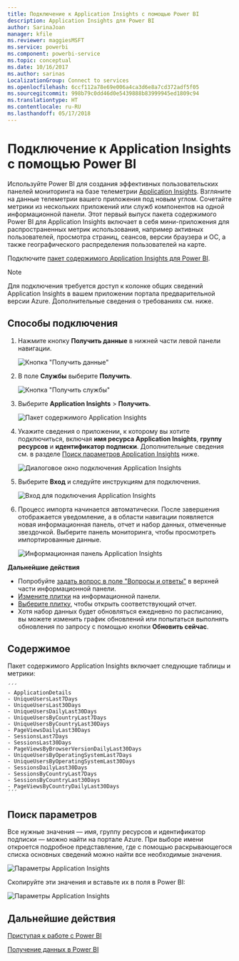 ```yaml
---
title: Подключение к Application Insights с помощью Power BI
description: Application Insights для Power BI
author: SarinaJoan
manager: kfile
ms.reviewer: maggiesMSFT
ms.service: powerbi
ms.component: powerbi-service
ms.topic: conceptual
ms.date: 10/16/2017
ms.author: sarinas
LocalizationGroup: Connect to services
ms.openlocfilehash: 6ccf112a78e69e006a4ca3d6e8a7cd372adf5f05
ms.sourcegitcommit: 998b79c0dd46d0e5439888b83999945ed1809c94
ms.translationtype: HT
ms.contentlocale: ru-RU
ms.lasthandoff: 05/17/2018
---
```

# <a name="connect-to-application-insights-with-power-bi"></a>Подключение к Application Insights с помощью Power BI
Используйте Power BI для создания эффективных пользовательских панелей мониторинга на базе телеметрии [Application Insights](https://azure.microsoft.com/documentation/articles/app-insights-overview/). Взгляните на данные телеметрии вашего приложения под новым углом. Сочетайте метрики из нескольких приложений или служб компонентов на одной информационной панели. Этот первый выпуск пакета содержимого Power BI для Application Insights включает в себя мини-приложения для распространенных метрик использования, например активных пользователей, просмотра страниц, сеансов, версии браузера и ОС, а также географического распределения пользователей на карте.

Подключите [пакет содержимого Application Insights для Power BI](https://app.powerbi.com/getdata/services/application-insights).

>[!NOTE]
>Для подключения требуется доступ к колонке общих сведений Application Insights в вашем приложении портала предварительной версии Azure. Дополнительные сведения о требованиях см. ниже.

## <a name="how-to-connect"></a>Способы подключения
1. Нажмите кнопку **Получить данные** в нижней части левой панели навигации.
   
    ![Кнопка "Получить данные"](media/service-connect-to-application-insights/pbi_getdata.png)
2. В поле **Службы** выберите **Получить**.
   
    ![Кнопка "Получить службы"](media/service-connect-to-application-insights/pbi_getservices.png)
3. Выберите **Application Insights** > **Получить**.
   
    ![Пакет содержимого Application Insights](media/service-connect-to-application-insights/appinsights.png)
4. Укажите сведения о приложении, к которому вы хотите подключиться, включая **имя ресурса Application Insights**, **группу ресурсов** и **идентификатор подписки**. Дополнительные сведения см. в разделе [Поиск параметров Application Insights](#FindingAppInsightsParams) ниже.
   
    ![Диалоговое окно подключения Application Insights](media/service-connect-to-application-insights/pbi_contpkappinsitconnectndialog.png)    
5. Выберите **Вход** и следуйте инструкциям для подключения.
   
    ![Вход для подключения Application Insights](media/service-connect-to-application-insights/pbi_contpkappinsitconnectn2.png)
6. Процесс импорта начинается автоматически. После завершения отображается уведомление, а в области навигации появляется новая информационная панель, отчет и набор данных, отмеченные звездочкой.  Выберите панель мониторинга, чтобы просмотреть импортированные данные.
   
    ![Информационная панель Application Insights](media/service-connect-to-application-insights/pbi_contpkappinsitdash.png)

**Дальнейшие действия**

* Попробуйте [задать вопрос в поле "Вопросы и ответы"](power-bi-q-and-a.md) в верхней части информационной панели.
* [Измените плитки](service-dashboard-edit-tile.md) на информационной панели.
* [Выберите плитку](service-dashboard-tiles.md), чтобы открыть соответствующий отчет.
* Хотя набор данных будет обновляться ежедневно по расписанию, вы можете изменить график обновлений или попытаться выполнять обновления по запросу с помощью кнопки **Обновить сейчас**.

## <a name="whats-included"></a>Содержимое
Пакет содержимого Application Insights включает следующие таблицы и метрики:  

    ´´´
    - ApplicationDetails  
    - UniqueUsersLast7Days   
    - UniqueUsersLast30Days   
    - UniqueUsersDailyLast30Days  
    - UniqueUsersByCountryLast7Days  
    - UniqueUsersByCountryLast30Days   
    - PageViewsDailyLast30Days   
    - SessionsLast7Days   
    - SessionsLast30Days  
    - PageViewsByBrowserVersionDailyLast30Days   
    - UniqueUsersByOperatingSystemLast7Days   
    - UniqueUsersByOperatingSystemLast30Days    
    - SessionsDailyLast30Days   
    - SessionsByCountryLast7Days   
    - SessionsByCountryLast30Days   
    - PageViewsByCountryDailyLast30Days  
    ´´´ 

<a name="FindingAppInsightsParams"></a>

## <a name="finding-parameters"></a>Поиск параметров
Все нужные значения — имя, группу ресурсов и идентификатор подписки — можно найти на портале Azure. При выборе имени откроется подробное представление, где с помощью раскрывающегося списка основных сведений можно найти все необходимые значения.

![Параметры Application Insights](media/service-connect-to-application-insights/pbi_contpkappinsitparams.png)

Скопируйте эти значения и вставьте их в поля в Power BI:

![Параметры Application Insights](media/service-connect-to-application-insights/pbi_contpkappinsitparam2.png)

## <a name="next-steps"></a>Дальнейшие действия
[Приступая к работе с Power BI](service-get-started.md)

[Получение данных в Power BI](service-get-data.md)

